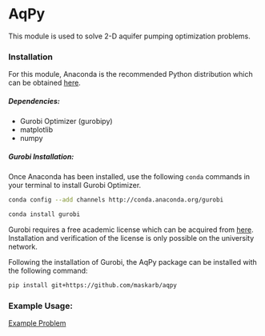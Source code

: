 # AqPy

This module is used to solve 2-D aquifer pumping optimization problems.


### Installation

For this module, Anaconda is the recommended Python distribution which can be obtained [here](https://www.anaconda.com/distribution/ "Anaconda Distribution Download").


##### Dependencies:

* Gurobi Optimizer (gurobipy)
* matplotlib
* numpy

##### Gurobi Installation:

Once Anaconda has been installed, use the following `conda` commands in your terminal to install Gurobi Optimizer.
```bash
conda config --add channels http://conda.anaconda.org/gurobi

conda install gurobi
```
Gurobi requires a free academic license which can be acquired from [here](https://user.gurobi.com/download/licenses/free-academic "Retrieving a Free Academic license"). Installation and verification of the license is only possible on the university network.

Following the installation of Gurobi, the AqPy package can be installed with the following command:
```bash
pip install git+https://github.com/maskarb/aqpy
```

### Example Usage:
[Example Problem](https://github.com/maskarb/AqPy/blob/master/tutorial/tutorial.ipynb)

